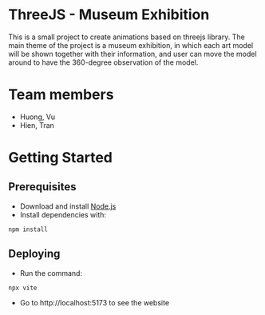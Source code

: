 # ThreeJS - Museum Exhibition

This is a small project to create animations based on threejs library.
The main theme of the project is a museum exhibition, in which each art model will be shown together with their information, and user can move the model around to have the 360-degree observation of the model.

# Team members

- Huong, Vu
- Hien, Tran

# Getting Started

## Prerequisites

- Download and install [Node.js](https://nodejs.org/en/download/)
- Install dependencies with:

`npm install`

## Deploying

- Run the command:

`npx vite`

- Go to http://localhost:5173 to see the website
